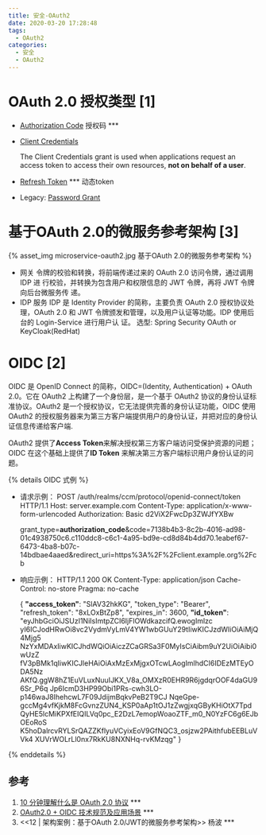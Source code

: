 ```yaml
---
title: 安全-OAuth2
date: 2020-03-20 17:28:48
tags:
  - OAuth2
categories: 
  - 安全
  - OAuth2
---
```


<p></p>
<!-- more -->


# OAuth 2.0  授权类型 [1]

+ [Authorization Code](https://oauth.net/2/grant-types/authorization-code/) 授权码 ***

+ [Client Credentials](https://oauth.net/2/grant-types/client-credentials/)

  The Client Credentials grant is used when applications request an access token to access their own resources, **not on behalf of a user**.

+ [Refresh Token](https://oauth.net/2/grant-types/refresh-token/)  *** 
  动态token
  
+ Legacy: [Password Grant](https://oauth.net/2/grant-types/password/)

# 基于OAuth 2.0的微服务参考架构 [3]

{%   asset_img   microservice-oauth2.jpg  基于OAuth 2.0的微服务参考架构 %}
+ 网关
令牌的校验和转换，将前端传递过来的 OAuth 2.0 访问令牌，通过调用 IDP 进
行校验，并转换为包含用户和权限信息的 JWT 令牌，再将 JWT 令牌向后台微服务传
递。
+ IDP 服务
IDP 是 Identity Provider 的简称，主要负责 OAuth 2.0 授权协议处理，OAuth 2.0 和
JWT 令牌颁发和管理，以及用户认证等功能。IDP 使用后台的 Login-Service 进行用户认
证。
选型:   Spring Security OAuth  or KeyCloak(RedHat)

# OIDC [2]
OIDC 是 OpenID Connect 的简称，OIDC=(Identity, Authentication) + OAuth 2.0。它在 OAuth2 上构建了一个身份层，是一个基于 OAuth2 协议的身份认证标准协议。OAuth2 是一个授权协议，它无法提供完善的身份认证功能，OIDC 使用 OAuth2 的授权服务器来为第三方客户端提供用户的身份认证，并把对应的身份认证信息传递给客户端.

OAuth2 提供了**Access Token**来解决授权第三方客户端访问受保护资源的问题；OIDC 在这个基础上提供了**ID Token** 来解决第三方客户端标识用户身份认证的问题。


{% details  OIDC 式例 %}
+ 请求示例：
  POST /auth/realms/ccm/protocol/openid-connect/token HTTP/1.1
  Host: server.example.com
  Content-Type: application/x-www-form-urlencoded
  Authorization: Basic d2ViX2FwcDp3ZWJfYXBw

  grant_type=**authorization_code**&code=7138b4b3-8c2b-4016-ad98-01c4938750c6.c110ddc8-c6c1-4a95-bd9e-cd8d84b4dd70.1eabef67-6473-4ba8-b07c-14bdbae4aaed&redirect_uri=https%3A%2F%2Fclient.example.org%2Fcb

+ 响应示例：
 HTTP/1.1 200 OK
  Content-Type: application/json
  Cache-Control: no-store
  Pragma: no-cache

  {
   **"access_token"**: "SlAV32hkKG",
   "token_type": "Bearer",
   "refresh_token": "8xLOxBtZp8",
   "expires_in": 3600,
   **"id_token"**: "eyJhbGciOiJSUzI1NiIsImtpZCI6IjFlOWdkazcifQ.ewogImlzc
     yI6ICJodHRwOi8vc2VydmVyLmV4YW1wbGUuY29tIiwKICJzdWIiOiAiMjQ4Mjg5
     NzYxMDAxIiwKICJhdWQiOiAiczZCaGRSa3F0MyIsCiAibm9uY2UiOiAibi0wUzZ
     fV3pBMk1qIiwKICJleHAiOiAxMzExMjgxOTcwLAogImlhdCI6IDEzMTEyODA5Nz
     AKfQ.ggW8hZ1EuVLuxNuuIJKX_V8a_OMXzR0EHR9R6jgdqrOOF4daGU96Sr_P6q
     Jp6IcmD3HP99Obi1PRs-cwh3LO-p146waJ8IhehcwL7F09JdijmBqkvPeB2T9CJ
     NqeGpe-gccMg4vfKjkM8FcGvnzZUN4_KSP0aAp1tOJ1zZwgjxqGByKHiOtX7Tpd
     QyHE5lcMiKPXfEIQILVq0pc_E2DzL7emopWoaoZTF_m0_N0YzFC6g6EJbOEoRoS
     K5hoDalrcvRYLSrQAZZKflyuVCyixEoV9GfNQC3_osjzw2PAithfubEEBLuVVk4
     XUVrWOLrLl0nx7RkKU8NXNHq-rvKMzqg"
  }

{% enddetails  %}

## 参考
1. [10 分钟理解什么是 OAuth 2.0 协议](https://deepzz.com/post/what-is-oauth2-protocol.html) ***
2. [OAuth2.0 + OIDC 技术规范及应用场景](http://koca.szkingdom.com/forum/t/topic/139) ***
3. <<12 | 架构案例：基于OAuth 2.0/JWT的微服务参考架构>>  杨波 ***